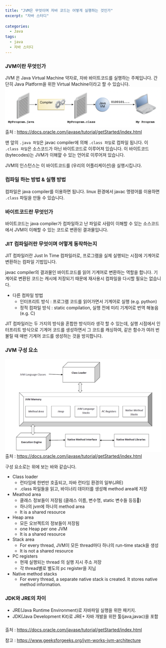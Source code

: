 ```yaml
---
title: "JVM은 무엇이며 자바 코드는 어떻게 실행하는 것인가"
excerpt: "자바 스터디"

categories:
  - Java
tags:
  - java
  - 자바 스터디
---
```


### JVM이란 무엇인가
JVM 은 Java Virtual Machine 약자로, 자바 바이트코드를 실행하는 주체입니다.
간단히 Java Platform을 위한 Virtual Machine이라고 할 수 있습니다.
![jvm1](/assets/images/java1.png)
출처 : https://docs.oracle.com/javase/tutorial/getStarted/index.html 

맨 앞의 ```.java 파일```은 javac compiler에 의해 ```.class 파일```로 컴파일 됩니다.
이 ```.class 파일```은 소스코드가 아닌 바이트코드로 이루어져 있습니다.
이 바이트코드(bytecodes)는 JVM가 이해햘 수 있는 언어로 이루어져 있습니다.

JVM의 인스턴스는 이 바이트코드를 (우리의 어플리케이션)을 실행시킵니다.

### 컴파일 하는 방법 & 실행 방법
컴파일은 java compiler를 이용하면 됩니다.
linux 환경에서 javac 명령어를 이용하면 ```.class``` 파일을 만들 수 있습니다.

### 바이트코드란 무엇인가
바이트코드는 java compiler가 컴파일하고 난 파일로
사람이 이해할 수 있는 소스코드에서 JVM이 이해할 수 있는 코드로 변환된 결과물입니다.

### JIT 컴파일러란 무엇이며 어떻게 동작하는지
JIT 컴파일러란 Just In Time 컴파일러로,
프로그램을 실제 실행되는 시점에 기계어로 변환하는 컴파일 기법입니다.

javac compiler의 결과물인 바이트코드를 읽어 기계어로 변환하는 역할을 합니다.
기계어로 변환된 코드는 캐시에 저장되기 때문에 재사용시 컴파일을 다시할 필요는 없습니다.

* 다른 컴파일 방법
  * 인터프리트 방식 : 프로그램 코드를 읽어가면서 기계어로 실행 (e.g. python)
  * 정적 컴파일 방식 : static compilation, 실행 전에 미리 기계어로 번역 해놓음 (e.g. C)

JIT 컴파일러는 두 가지의 방식을 혼합한 방식이라 생각 할 수 있는데, 실행 시점에서 인터프리트 방식으로 기계어 코드를 생성하면서 그 코드를 캐싱하여, 같은 함수가 여러 번 불릴 때 매번 기계어 코드를 생성하는 것을 방지합니다.

### JVM 구성 요소

![jvm2](/assets/images/java2.png)
출처 : https://docs.oracle.com/javase/tutorial/getStarted/index.html 

구성 요소로는 위에 보는 바와 같습니다.
* Class loader
  * 런타임에 한번만 호출되고, 자바 런타임 환경의 일부(JRE)
  * .class 파일들을 읽고, 바이너리 데이터를 생성해 method area에 저장
* Meathod area
  * 클래스 정보들이 저장됨 (클래스 이름, 변수명, static 변수들 등등)
  * 하나의 jvm에 하나의 method area
  * It is a shared resource
* Heap area
  * 모든 오브젝트의 정보들이 저장됨
  * one Heap per one JVM
  * It is a shared resource
* Stack area
  * For every thread, JVM이 모든 thread마다 하나의 run-time stack을 생성
  * It is not a shared resource
* PC registers
  * 현재 실행되는 thread 의 실행 지시 주소 저장
  * 각 thread별로 별도의 pc register을 지님
* Native method stacks
  * For every thread, a separate native stack is created. It stores native method information. 


### JDK와 JRE의 차이
* JRE(Java Runtime Environment)로 자바파일 실행을 위한 패키지.
* JDK(Java Development Kit)로 JRE+ 자바 개발을 위한 툴(java,javac)을 포함
### 

출처 : https://docs.oracle.com/javase/tutorial/getStarted/index.html 

참고 : https://www.geeksforgeeks.org/jvm-works-jvm-architecture 